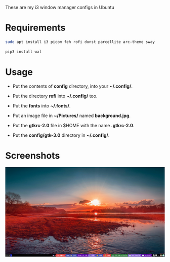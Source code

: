 These are my i3 window manager configs in Ubuntu

# Requirements

```bash
sudo apt install i3 picom feh rofi dunst parcellite arc-theme sway
```

```bash
pip3 install wal
```

# Usage

- Put the contents of **config** directory, into your **~/.config/**.

- Put the directory **rofi** into **~/.config/** too.

- Put the **fonts** into **~/.fonts/**.

- Put an image file in **~/Pictures/** named **background.jpg**.

- Put the **gtkrc-2.0** file in $HOME with the name **.gtkrc-2.0**.

- Put the **config/gtk-3.0** directory in **~/.config/**.

# Screenshots

![Config applied to LinuxMint](i3-config-screenshot.png)
